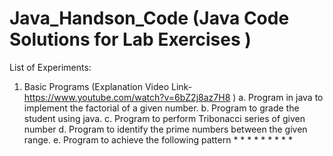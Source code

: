 # Java_Handson_Code (Java Code Solutions for Lab Exercises )

List of Experiments:

1. Basic Programs (Explanation Video Link- https://www.youtube.com/watch?v=6bZ2j8az7H8 )
    a. Program in java to implement the factorial of a given number.
    b. Program to grade the student using java.
    c. Program to perform Tribonacci series of given number
    d. Program to identify the prime numbers between the given range.
    e. Program to achieve the following pattern
                    *
  		         *  *  *
              *  *  *  *  *

